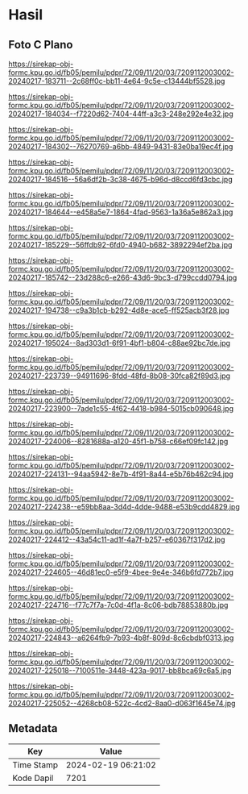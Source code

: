 # Hasil

## Foto C Plano

https://sirekap-obj-formc.kpu.go.id/fb05/pemilu/pdpr/72/09/11/20/03/7209112003002-20240217-183711--2c68ff0c-bb11-4e64-9c5e-c13444bf5528.jpg

https://sirekap-obj-formc.kpu.go.id/fb05/pemilu/pdpr/72/09/11/20/03/7209112003002-20240217-184034--f7220d62-7404-44ff-a3c3-248e292e4e32.jpg

https://sirekap-obj-formc.kpu.go.id/fb05/pemilu/pdpr/72/09/11/20/03/7209112003002-20240217-184302--76270769-a6bb-4849-9431-83e0ba19ec4f.jpg

https://sirekap-obj-formc.kpu.go.id/fb05/pemilu/pdpr/72/09/11/20/03/7209112003002-20240217-184516--56a6df2b-3c38-4675-b96d-d8ccd6fd3cbc.jpg

https://sirekap-obj-formc.kpu.go.id/fb05/pemilu/pdpr/72/09/11/20/03/7209112003002-20240217-184644--e458a5e7-1864-4fad-9563-1a36a5e862a3.jpg

https://sirekap-obj-formc.kpu.go.id/fb05/pemilu/pdpr/72/09/11/20/03/7209112003002-20240217-185229--56ffdb92-6fd0-4940-b682-3892294ef2ba.jpg

https://sirekap-obj-formc.kpu.go.id/fb05/pemilu/pdpr/72/09/11/20/03/7209112003002-20240217-185742--23d288c6-e266-43d6-9bc3-d799ccdd0794.jpg

https://sirekap-obj-formc.kpu.go.id/fb05/pemilu/pdpr/72/09/11/20/03/7209112003002-20240217-194738--c9a3b1cb-b292-4d8e-ace5-ff525acb3f28.jpg

https://sirekap-obj-formc.kpu.go.id/fb05/pemilu/pdpr/72/09/11/20/03/7209112003002-20240217-195024--8ad303d1-6f91-4bf1-b804-c88ae92bc7de.jpg

https://sirekap-obj-formc.kpu.go.id/fb05/pemilu/pdpr/72/09/11/20/03/7209112003002-20240217-223739--94911696-8fdd-48fd-8b08-30fca82f89d3.jpg

https://sirekap-obj-formc.kpu.go.id/fb05/pemilu/pdpr/72/09/11/20/03/7209112003002-20240217-223900--7ade1c55-4f62-4418-b984-5015cb090648.jpg

https://sirekap-obj-formc.kpu.go.id/fb05/pemilu/pdpr/72/09/11/20/03/7209112003002-20240217-224006--8281688a-a120-45f1-b758-c66ef09fc142.jpg

https://sirekap-obj-formc.kpu.go.id/fb05/pemilu/pdpr/72/09/11/20/03/7209112003002-20240217-224131--94aa5942-8e7b-4f91-8a44-e5b76b462c94.jpg

https://sirekap-obj-formc.kpu.go.id/fb05/pemilu/pdpr/72/09/11/20/03/7209112003002-20240217-224238--e59bb8aa-3d4d-4dde-9488-e53b9cdd4829.jpg

https://sirekap-obj-formc.kpu.go.id/fb05/pemilu/pdpr/72/09/11/20/03/7209112003002-20240217-224412--43a54c11-ad1f-4a7f-b257-e60367f317d2.jpg

https://sirekap-obj-formc.kpu.go.id/fb05/pemilu/pdpr/72/09/11/20/03/7209112003002-20240217-224605--46d81ec0-e5f9-4bee-9e4e-346b6fd772b7.jpg

https://sirekap-obj-formc.kpu.go.id/fb05/pemilu/pdpr/72/09/11/20/03/7209112003002-20240217-224716--f77c7f7a-7c0d-4f1a-8c06-bdb78853880b.jpg

https://sirekap-obj-formc.kpu.go.id/fb05/pemilu/pdpr/72/09/11/20/03/7209112003002-20240217-224843--a6264fb9-7b93-4b8f-809d-8c6cbdbf0313.jpg

https://sirekap-obj-formc.kpu.go.id/fb05/pemilu/pdpr/72/09/11/20/03/7209112003002-20240217-225018--7100511e-3448-423a-9017-bb8bca69c6a5.jpg

https://sirekap-obj-formc.kpu.go.id/fb05/pemilu/pdpr/72/09/11/20/03/7209112003002-20240217-225052--4268cb08-522c-4cd2-8aa0-d063f1645e74.jpg


## Metadata

| Key        | Value               |
| ---------- | ------------------- |
| Time Stamp | 2024-02-19 06:21:02 |
| Kode Dapil | 7201                |



